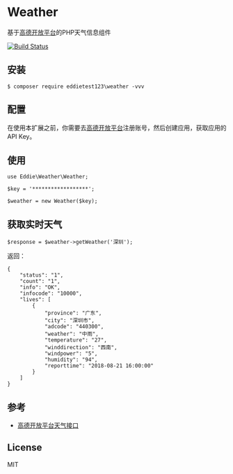 # Weather
基于[高德开放平台](https://lbs.amap.com/dev/id/newuser)的PHP天气信息组件

[![Build Status](https://travis-ci.org/ks-eddieHoo/weather.svg?branch=master)](https://travis-ci.org/ks-eddieHoo/weather)

## 安装
```angular2
$ composer require eddietest123\weather -vvv
```

## 配置
在使用本扩展之前，你需要去[高德开放平台](https://lbs.amap.com/dev/id/newuser)注册账号，然后创建应用，获取应用的API Key。

## 使用
```angular2
use Eddie\Weather\Weather;

$key = '******************';

$weather = new Weather($key);
```
## 获取实时天气
```angular2
$response = $weather->getWeather('深圳');
```
返回：
```angular2
{
    "status": "1",
    "count": "1",
    "info": "OK",
    "infocode": "10000",
    "lives": [
        {
            "province": "广东",
            "city": "深圳市",
            "adcode": "440300",
            "weather": "中雨",
            "temperature": "27",
            "winddirection": "西南",
            "windpower": "5",
            "humidity": "94",
            "reporttime": "2018-08-21 16:00:00"
        }
    ]
}
```

## 参考
- [高德开放平台天气接口]()

## License

MIT